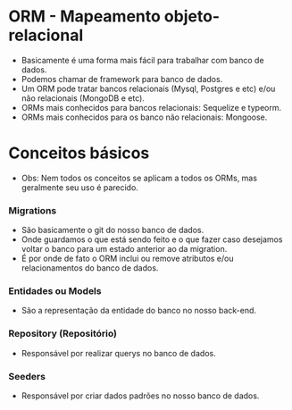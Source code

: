 # ORM - Mapeamento objeto-relacional

- Basicamente é uma forma mais fácil para trabalhar com banco de dados.
- Podemos chamar de framework para banco de dados.
- Um ORM pode tratar bancos relacionais (Mysql, Postgres e etc) e/ou não relacionais (MongoDB e etc).
- ORMs mais conhecidos para bancos relacionais: Sequelize e typeorm.
- ORMs mais conhecidos para os banco não relacionais: Mongoose.

# Conceitos básicos

- Obs: Nem todos os conceitos se aplicam a todos os ORMs, mas geralmente seu uso é parecido.

### Migrations

- São basicamente o git do nosso banco de dados.
- Onde guardamos o que está sendo feito e o que fazer caso desejamos voltar o banco para um estado anterior ao da migration.
- É por onde de fato o ORM inclui ou remove atributos e/ou relacionamentos do banco de dados.

### Entidades ou Models

- São a representação da entidade do banco no nosso back-end.

### Repository (Repositório)

- Responsável por realizar querys no banco de dados.

### Seeders

- Responsável por criar dados padrões no nosso banco de dados.

